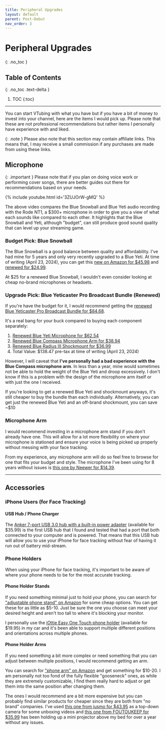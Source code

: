 ```yaml
---
title: Peripheral Upgrades
layout: default
parent: Post-Debut
nav_order: 3
---
```


# Peripheral Upgrades
{: .no_toc }

## Table of Contents
{: .no_toc .text-delta }

1. TOC
{:toc}

-----

You can start VTubing with what you have but if you have a bit of money to invest into your channel, here are the items I would pick up. Please note that these are not professional recommendations but rather items I personally have experience with and liked.

{: .note }
Please also note that this section may contain affiliate links. This means that, I may receive a small commission if any purchases are made from using these links.

## Microphone
{: .important }
Please note that if you plan on doing voice work or performing cover songs, there are better guides out there for recommendations based on your needs.

{% include youtube.html id='3ZUJOrW-gMQ' %}

The above video compares the Blue Snowball and Blue Yeti audio recording with the Rode NT1, a $300+ microphone in order to give you a view of what each sounds like compared to each other. It highlights that the Blue Snowball and Yeti, although "budget", can still produce good sound quality that can level up your streaming game.

### Budget Pick: Blue Snowball
The Blue Snowball is a good balance between quality and affordability. I've had mine for 5 years and only very recently upgraded to a Blue Yeti.
At time of writing (April 23, 2024), you can get this [new on Amazon for $45.98](https://amzn.to/3w2I6G3) and [renewed for $24.99](https://amzn.to/4dbahmD).

At $25 for a renewed Blue Snowball, I wouldn't even consider looking at cheap no-brand microphones or headsets.

### Upgrade Pick: Blue Yeticaster Pro Broadcast Bundle (Renewed)
If you're have the budget for it, I would recommend getting the [renewed Blue Yeticaster Pro Broadcast Bundle for $84.68](https://amzn.to/4aLL9BD).

It's a real bang for your buck compared to buying each component separately:
1. [Renewed Blue Yeti Microphone for $62.54](https://amzn.to/3QfaviS)
2. [Renewed Blue Compass Microphone Arm for $38.94](https://amzn.to/4aNfWOf)
3. [Renewed Blue Radius III Shockmount for $36.99](https://amzn.to/3vWWrDZ)
4. Total Value: $138.47 pre-tax at time of writing (April 23, 2024)

However, I will caveat that **I've personally had a bad experience with the Blue Compass microphone arm**. In less than a year, mine would sometimes not be able to hold the weight of the Blue Yeti and droop excessively. I don't know if this is a problem with the design of the microphone arm itself or with just the one I received.

If you're looking to get a renewed Blue Yeti and shockmount anyways, it's still cheaper to buy the bundle than each individually. Alternatively, you can get just the renewed Blue Yeti and an off-brand shockmount, you can save ~$10

### Microphone Arm
I would recommend investing in a microphone arm stand if you don't already have one. This will allow for a lot more flexibility on where your microphone is stationed and ensure your voice is being picked up properly without messing with your face tracking.

From my experience, any microphone arm will do so feel free to browse for one that fits your budget and style. The microphone I've been using for 8 years without issues is [this one by Neewer for $14.39](https://amzn.to/4b8Kaep).

-----

## Accessories

### iPhone Users (for Face Tracking)

#### USB Hub / Phone Charger
The [Anker 7-port USB 3.0 hub with a built-in power adapter](https://amzn.to/4aLsyW8) (available for $35.99) is the first USB hub that I found and tested that had a port that both connected to your computer and is powered. That means that this USB hub will allow you to use your iPhone for face tracking without fear of having it run out of battery mid-stream.

### Phone Holders
When using your iPhone for face tracking, it's important to be aware of where your phone needs to be for the most accurate tracking.

#### Phone Holder Stands
If you need something minimal just to hold your phone, you can search for ["adjustable phone stand" on Amazon](https://amzn.to/3wb1FMn) for some cheap options. You can get these for as little as $5-10. Just be sure the one you choose can meet your desired height and aren't too tall to where it's blocking your monitor.

I personally use the [iOttie Easy One Touch phone holder](https://amzn.to/3JTg3w9) (available for $19.95) in my car and it's been able to support multiple different positions and orientations across multiple phones.

#### Phone Holder Arms
If you need something a bit more complex or need something that you can adjust between multiple positions, I would recommend getting an arm.

You can search for ["phone arm" on Amazon](https://amzn.to/4b0z37k) and get something for $10-20. I am personally not too fond of the fully flexible "gooseneck" ones, as while they are extremely customizable, I find them really hard to adjust or get them into the same position after changing them.

The ones I would recommend are a bit more expensive but you can probably find similar products for cheaper since they are both from "no brand" companies. I've used [this one from jusmo for $43.95](https://amzn.to/4b7G8CV) as a top-down camera for some unboxing videos and [this one from FOUTOUKEEP for $35.99](https://amzn.to/4aOBqKK) has been holding up a mini projector above my bed for over a year without any issues.
